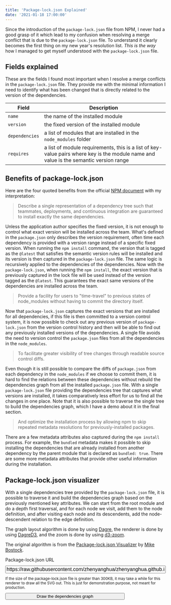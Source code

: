 ```yaml
---
title: 'Package-lock.json Explained' 
date: '2021-01-18 17:00:00'
---
```

Since the introduction of the `package-lock.json` file from NPM, I never had a good grasp of it which lead to my
confusion when resolving a merge conflict that is due to the `package-lock.json` file. To understand it clearly becomes the first thing on my
new year's resolution list. *This is the way* how I managed to get myself understood with the `package-lock.json` file.
<!-- Excerpt End -->

## Fields explained

These are the fields I found most important when I resolve a merge conflicts in the `package-lock.json` file. They provide me with the 
minimal information I need to identify what has been changed that is directly related to the version of the dependencies. 

|Field|Description|
|---|---|
|`name`|the name of the installed module|
|`version`|the fixed version of the installed module|
|`dependencies`|a list of modules that are installed in the `node_modules` folder|
|`requires`|a list of module requirements, this is a list of key-value pairs where key is the module name and value is the semantic version range|

## Benefits of package-lock.json

Here are the four quoted benefits from the official <a target="_blank" href="https://docs.npmjs.com/cli/v6/configuring-npm/package-lock-json">NPM document</a> 
with my interpretation:

> Describe a single representation of a dependency tree such that teammates, deployments, and continuous integration are guaranteed to install exactly the same dependencies.

Unless the application author specifies the fixed version, it is not enough to control what exact version will be installed across the team. 
What's defined in the `package.json` only describes the version requirement, often time each dependency is provided with a version range instead of 
a specific fixed version. When running the `npm install` command, the version that is tagged as the `@latest` that satisfies the semantic version rules
will be installed and its version is then captured in the `package-lock.json` file. The same logic is recursively applied to the dependencies of the
dependencies. Now with the `package-lock.json`, when running the `npm install`, the exact version that is previously captured in the lock file will be 
used instead of the version tagged as the `@latest`. This guarantees the exact same versions of the dependencies are installed across the team. 

> Provide a facility for users to "time-travel" to previous states of node_modules without having to commit the directory itself.

Now that `package-lock.json` captures the exact versions that are installed for all dependencies, if this file is then committed to a version
control system, it is now possible to check out any previous version of `package-lock.json` from the version control history and then will be able
to find out any previously installed versions of the dependencies. A single file avoids the need to version control the `package.json` files from
all the dependencies in the `node_modules`.

> To facilitate greater visibility of tree changes through readable source control diffs.

Even though it is still possible to compare the diffs of `package.json` from each dependency in the `node_modules` if we choose to commit them,
it is hard to find the relations between these dependencies without rebuild the dependencies graph from all the installed `package.json` file. 
With a single `package-lock.json` file providing the dependencies tree that captures what versions are installed, it takes comparatively less effort for us to
find all the changes in one place. Note that it is also possible to traverse the single tree to build the dependencies graph, which I have a demo
about it in the final section. 

> And optimize the installation process by allowing npm to skip repeated metadata resolutions for previously-installed packages.

There are a few metadata attributes also captured during the `npm install` process. For example, the `bundled` metadata makes it possible to 
skip installing the dependencies that are already installed from another dependency by the parent module that is declared as `bundled: true`. 
There are some more metadata attributes that provide other useful information during the installation.


## Package-lock.json visualizer

With a single dependencies tree provided by the `package-lock.json` file, it is possible to traverse it and build the dependencies graph
based on the previously mentioned key attributes. We can start from the root module and do a depth first traversal, and for each node we visit,
add them to the node definition, and after visiting each node and its descendents, add the node-descendent relation to the edge definition. 

The graph layout algorithm is done by using <a target="_blank" href="https://github.com/dagrejs/dagre">Dagre</a>,
the renderer is done by using <a target="_blank" href="https://github.com/dagrejs/dagre-d3">DagreD3</a>,
and the zoom is done by using <a target="_blank" href="https://github.com/d3/d3-zoom">d3-zoom</a>.

The original algorithm is from the 
<a target="_blank" href="https://observablehq.com/@mbostock/package-lock-json-visualizer">Package-lock.json Visualizer</a> by 
<a target="_blank" href="https://observablehq.com/@mbostock">Mike Bostock</a>.

<style>
.control {
  display: flex;
  flex-direction: column;
}
.control > * {
  margin-bottom: 10px;
}
.control label {
  margin-right: 10px;
}
.control input {
  flex: 1 1 auto;
  font-size: 1rem;
}
#draw {
  max-width: 375px;
}
#visualizer {
  position: relative;
  background-color: aliceblue;
  border-radius: 4px;
}
#zoom {
  position: absolute;
  top: 0;
  left: 0;
  width: 100%;
  text-align: center;
  background-color: yellow;
}
#loading {
  padding: 20px;
}
text {
	font-weight: 300;
	font-family: "Helvetica Neue", Helvetica, Arial, sans-serif;
	font-size: 14px;
}

rect {
	stroke: #999;
	fill: #fff;
	stroke-width: 1px;
	pointer-events: none;
}

path {
	stroke: #333;
	stroke-width: 1px;
}
</style>
<div class="control">
  <label for="url">Package-lock.json URL</label>
  <input id="url" type="text" value="https://raw.githubusercontent.com/zhenyanghua/zhenyanghua.github.io/master/package-lock.json"/>
  <small>If the size of the package-lock.json file is greater than 300KB, it may take a while for this renderer to draw all the SVG out. This is just for demonstration purpose, not meant for production.</small>
  <button id="draw">Draw the dependencies graph</button>
</div>
<div id="visualizer"></div>
<script>
(function(){
  function injectScript(url, async = true) {
    if (!window.injected) window.injected = {};
    if (window.injected && window.injected[url]) return Promise.resolve();
    const p = new Promise((resolve, reject) => {
      const script = document.createElement('script');
      script.async = async;
      script.src = url;
      script.onload = resolve;
      script.onerror = reject;
      document.head.appendChild(script);
    });
    window.injected[url] = p;
    return p;
  }
  async function draw() {
    const loading = document.createElement('div');    
    loading.setAttribute('id', 'loading');
    loading.innerHTML = 'Loading';
    const visualizer = document.querySelector('#visualizer');
    visualizer.innerHTML = '';
    visualizer.append(loading);
    await Promise.all([
      injectScript("https://unpkg.com/d3@6.3.1/dist/d3.min.js"),
      injectScript("https://www.unpkg.com/dagre-d3@0.6.4/dist/dagre-d3.js"),
      injectScript("https://cdn.jsdelivr.net/gh/zhenyanghua/node-semver@browser/semver.min.js")
    ]);
    const root = await fetch(document.querySelector('#url').value).then(res => res.json());
    const g = new dagreD3.graphlib.Graph({ directed: true, compound: true, multigraph: true })
      .setGraph({ rankdir: 'LR' })
      .setDefaultEdgeLabel(() => ({}));
    const ancestors = [root];
    function resolve(name, range) {
      for (const module of ancestors) {
        if (!module.dependencies) continue;
        const dependency = module.dependencies[name];
        if (dependency && SemVer.satisfies(dependency.version, range)) {
          return dependency;
        }
      }
    }
    function define(name, module) {
      const key = name + '@' + module.version;
      ancestors.unshift(module);
      if (g.node(key)) return;
      g.setNode(key, { label: key });
      if (module.dependencies) {
        for (const [subname, submodule] of Object.entries(module.dependencies)) {
          define(subname, submodule);
        }
      }
      if (module.requires) {
        for (const [subname, range] of Object.entries(module.requires)) {
          const dependency = resolve(subname, range);
          if (!dependency) continue;
          const subkey = subname + '@' + dependency.version;
          if (g.edge(key, subkey)) continue;
          g.setEdge(key, subkey, { curve: d3.curveBasis });
        }
      }
      ancestors.shift();
    }
    for (const [name, module] of Object.entries(root.dependencies)) {
      define(name, module);
    }
    let svg;
    noZoom();
    svg = d3.select(visualizer).append('svg').attr('tabindex', '0')
      .on('click', zoom)
      .on('keydown', e => { if (['Enter', ' '].includes(e.key)) zoom() })
      .on('blur', noZoom)
      .on('keydown', e => { if (e.key === 'Escape') noZoom() });
    const group = svg.append('g');
    const render = new dagreD3.render();
    render(group, g);
    loading.remove();
    group.attr('transform', 'translate(0, 100)');
    const w = g.graph().width + 40;
    const h = g.graph().height + 40;
    svg.attr('viewBox', [0, 0, w, h]);
    function zoom() {
      d3.selectAll('#zoom').remove();
      svg.call(d3.zoom().extent([[0, 0], [w, h]])
        .scaleExtent([1, 3])
        .on("zoom", ({transform}) => {
          group.attr("transform", transform);
        }));
    }
    function noZoom() {
      if (!document.getElementById('zoom')) {
        d3.select(visualizer).insert('div', ':first-child').attr('id', 'zoom').text('Click or tap to enable zoom');
      }
      if (svg) {
        svg.on('.zoom', null);
      }
    }
  }
  document.querySelector('#draw').addEventListener('click', draw);
})();
</script>



